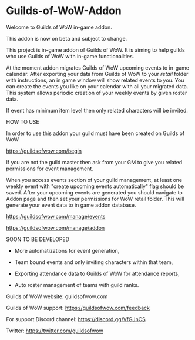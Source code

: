 # Guilds-of-WoW-Addon
Welcome to Guilds of WoW in-game addon.

This addon is now on beta and subject to change.


This project is in-game addon of Guilds of WoW. It is aiming to help guilds who use Guilds of WoW with in-game functionalities.
 

At the moment addon migrates Guilds of WoW upcoming events to in-game calendar. After exporting your data from Guilds of WoW to your _retail_ folder with instructions, an in game window will show related events to you. You can create the events you like on your calendar with all your migrated data. This system allows periodic creation of your weekly events by given roster data.


If event has minimum item level then only related characters will be invited.
 

HOW TO USE

In order to use this addon your guild must have been created on Guilds of WoW.
 

https://guildsofwow.com/begin

If you are not the guild master then ask from your GM to give you related permissions for event management.

When you access events section of your guild management, at least one weekly event with "create upcoming events automatically" flag should be saved. After your upcoming events are generated you should navigate to Addon page and then set your permissions for WoW retail folder. This will generate your event data to in game addon database. 

https://guildsofwow.com/manage/events

https://guildsofwow.com/manage/addon

SOON TO BE DEVELOPED

- More automatizations for event generation,

- Team bound events and only inviting characters within that team,

- Exporting attendance data to Guilds of WoW for attendance reports,

- Auto roster management of teams with guild ranks.

 

Guilds of WoW website: guildsofwow.com

Guilds of WoW support: https://guildsofwow.com/feedback

For support Discord channel: https://discord.gg/VfGJnCS

Twitter: https://twitter.com/guildsofwow
